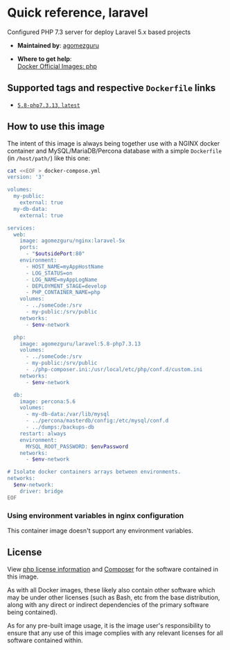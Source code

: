 # Quick reference, laravel

Configured PHP 7.3 server for deploy Laravel 5.x based projects

- **Maintained by**:
[agomezguru](https://github.com/agomezguru)

- **Where to get help**:  
[Docker Official Images: php](https://hub.docker.com/_/php/)

## Supported tags and respective `Dockerfile` links

- [`5.8-php7.3.13`, `latest`](https://github.com/agomezguru/nginx)

## How to use this image

The intent of this image is always being together use with a NGINX docker container and MySQL/MariaDB/Percona database with a simple `Dockerfile` (in `/host/path/`) like this one:

```bash
cat <<EOF > docker-compose.yml
version: '3'

volumes:
  my-public:
    external: true
  my-db-data:
    external: true

services:
  web:
    image: agomezguru/nginx:laravel-5x
    ports:
      - "$outsidePort:80"
    environment:
      - HOST_NAME=myAppHostName
      - LOG_STATUS=on
      - LOG_NAME=myAppLogName
      - DEPLOYMENT_STAGE=develop
      - PHP_CONTAINER_NAME=php
    volumes:
      - ../someCode:/srv
      - my-public:/srv/public
    networks:
      - $env-network

  php:
    image: agomezguru/laravel:5.8-php7.3.13
    volumes:
      - ../someCode:/srv
      - my-public:/srv/public
      - ./php-composer.ini:/usr/local/etc/php/conf.d/custom.ini
    networks:
      - $env-network

  db:
    image: percona:5.6
    volumes:
      - my-db-data:/var/lib/mysql
      - ../percona/masterdb/config:/etc/mysql/conf.d
      - ../dumps:/backups-db
    restart: always
    environment:
      MYSQL_ROOT_PASSWORD: $envPassword
    networks:
      - $env-network

# Isolate docker containers arrays between environments.
networks:
  $env-network:
    driver: bridge
EOF
```

### Using environment variables in nginx configuration

This container image doesn't support any environment variables.

## License

View [php license information](http://www.php.net/software/) and [Composer](https://github.com/composer/composer/blob/master/LICENSE) for the software contained in this image.

As with all Docker images, these likely also contain other software which may be under other licenses (such as Bash, etc from the base distribution, along with any direct or indirect dependencies of the primary software being contained).

As for any pre-built image usage, it is the image user's responsibility to ensure that any use of this image complies with any relevant licenses for all software contained within.
